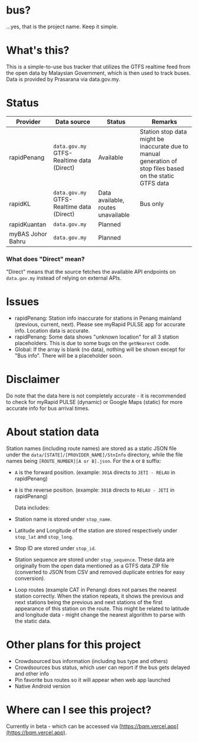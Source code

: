 # bus?

...yes, that is the project name. Keep it simple.

# What's this?

This is a simple-to-use bus tracker that utilizes the GTFS realtime feed from the open data by Malaysian Government, which is then used to track buses. Data is provided by Prasarana via data.gov.my.

# Status

| Provider          | Data source                               | Status                             | Remarks                                                                                                    |
| ----------------- | ----------------------------------------- | ---------------------------------- | ---------------------------------------------------------------------------------------------------------- |
| rapidPenang       | `data.gov.my` GTFS-Realtime data (Direct) | Available                          | Station stop data might be inaccurate due to manual generation of stop files based on the static GTFS data |
| rapidKL           | `data.gov.my` GTFS-Realtime data (Direct) | Data available, routes unavailable | Bus only                                                                                                   |
| rapidKuantan      | `data.gov.my`                             | Planned                            |                                                                                                            |
| myBAS Johor Bahru | `data.gov.my`                             | Planned                            |                                                                                                            |

### What does "Direct" mean?

"Direct" means that the source fetches the available API endpoints on `data.gov.my` instead of relying on external APIs.

# Issues

- rapidPenang: Station info inaccurate for stations in Penang mainland (previous, current, next). Please see myRapid PULSE app for accurate info. Location data is accurate.
- rapidPenang: Some data shows "unknown location" for all 3 station placeholders. This is due to some bugs on the `getNearest` code.
- Global: If the array is blank (no data), nothing will be shown except for "Bus info". There will be a placeholder soon.

# Disclaimer

Do note that the data here is not completely accurate - it is recommended to check for myRapid PULSE (dynamic) or Google Maps (static) for more accurate info for bus arrival times.

# About station data

Station names (including route names) are stored as a static JSON file under the `data/[STATE]/[PROVIDER_NAME]/StnInfo` directory, while the file names being `[ROUTE_NUMBER][A or B].json`. For the `A` or `B` suffix:

- `A` is the forward position. (example: `301A` directs to `JETI - RELAU` in rapidPenang)
- `B` is the reverse position. (example: `301B` directs to `RELAU - JETI` in rapidPenang)

  Data includes:

- Station name is stored under `stop_name`.
- Latitude and Longitude of the station are stored respectively under `stop_lat` and `stop_long`.
- Stop ID are stored under `stop_id`.
- Station sequence are stored under `stop_sequence`.
  These data are originally from the open data mentioned as a GTFS data ZIP file (converted to JSON from CSV and removed duplicate entries for easy conversion).
- Loop routes (example CAT in Penang) does not parses the nearest station correctly. When the station repeats, it shows the previous and next stations being the previous and next stations of the first appearance of this station on the route. This might be related to latitude and longitude data - might change the nearest algorithm to parse with the static data.

# Other plans for this project

- Crowdsourced bus information (including bus type and others)
- Crowdsources bus status, which user can report if the bus gets delayed and other info
- Pin favorite bus routes so it will appear when web app launched
- Native Android version

# Where can I see this project?

Currently in beta - which can be accessed via [https://bqm.vercel.app](https://bqm.vercel.app).

